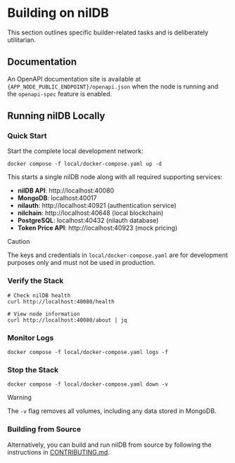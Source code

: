 # Building on nilDB

This section outlines specific builder-related tasks and is deliberately utilitarian.

## Documentation

An OpenAPI documentation site is available at `{APP_NODE_PUBLIC_ENDPOINT}/openapi.json` when the node is running and the `openapi-spec` feature is enabled.


## Running nilDB Locally

### Quick Start

Start the complete local development network:

```shell
docker compose -f local/docker-compose.yaml up -d
```

This starts a single nilDB node along with all required supporting services:

- **nilDB API**: http://localhost:40080
- **MongoDB**: localhost:40017  
- **nilauth**: http://localhost:40921 (authentication service)
- **nilchain**: http://localhost:40648 (local blockchain)
- **PostgreSQL**: localhost:40432 (nilauth database)
- **Token Price API**: http://localhost:40923 (mock pricing)

> [!CAUTION]
> The keys and credentials in `local/docker-compose.yaml` are for development purposes only and must not be used in production.

### Verify the Stack

```shell
# Check nilDB health
curl http://localhost:40080/health

# View node information
curl http://localhost:40080/about | jq
```

### Monitor Logs

```shell
docker compose -f local/docker-compose.yaml logs -f
```

### Stop the Stack

```shell
docker compose -f local/docker-compose.yaml down -v
```

> [!WARNING]
> The `-v` flag removes all volumes, including any data stored in MongoDB.

### Building from Source

Alternatively, you can build and run nilDB from source by following the instructions in [CONTRIBUTING.md](../CONTRIBUTING.md).

